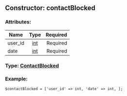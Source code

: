 ## Constructor: contactBlocked  

### Attributes:

| Name     |    Type       | Required |
|----------|:-------------:|---------:|
|user\_id|[int](../types/int.md) | Required|
|date|[int](../types/int.md) | Required|


### Type: [ContactBlocked](../types/ContactBlocked.md)

### Example:


```
$contactBlocked = ['user_id' => int, 'date' => int, ];
```